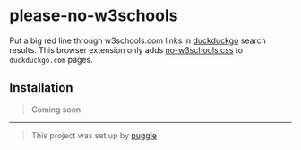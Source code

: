 # please-no-w3schools

Put a big red line through w3schools.com links in [duckduckgo](https://duckduckgo.com/) search results.
This browser extension only adds [no-w3schools.css](/no-w3schools.css) to `duckduckgo.com` pages.

## Installation

> Coming soon

---

> This project was set up by [puggle](https://npm.im/puggle)
